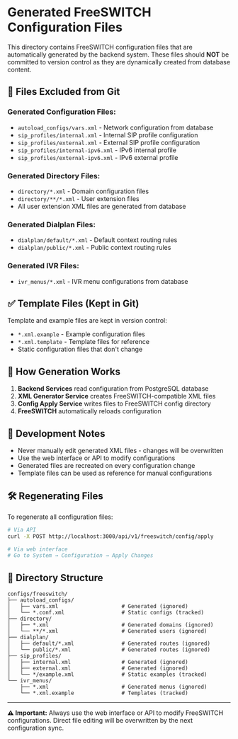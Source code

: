 # Generated FreeSWITCH Configuration Files

This directory contains FreeSWITCH configuration files that are automatically generated by the backend system. These files should **NOT** be committed to version control as they are dynamically created from database content.

## 🚫 **Files Excluded from Git**

### **Generated Configuration Files:**
- `autoload_configs/vars.xml` - Network configuration from database
- `sip_profiles/internal.xml` - Internal SIP profile configuration
- `sip_profiles/external.xml` - External SIP profile configuration  
- `sip_profiles/internal-ipv6.xml` - IPv6 internal profile
- `sip_profiles/external-ipv6.xml` - IPv6 external profile

### **Generated Directory Files:**
- `directory/*.xml` - Domain configuration files
- `directory/**/*.xml` - User extension files
- All user extension XML files are generated from database

### **Generated Dialplan Files:**
- `dialplan/default/*.xml` - Default context routing rules
- `dialplan/public/*.xml` - Public context routing rules

### **Generated IVR Files:**
- `ivr_menus/*.xml` - IVR menu configurations from database

## ✅ **Template Files (Kept in Git)**

Template and example files are kept in version control:
- `*.xml.example` - Example configuration files
- `*.xml.template` - Template files for reference
- Static configuration files that don't change

## 🔄 **How Generation Works**

1. **Backend Services** read configuration from PostgreSQL database
2. **XML Generator Service** creates FreeSWITCH-compatible XML files
3. **Config Apply Service** writes files to FreeSWITCH config directory
4. **FreeSWITCH** automatically reloads configuration

## 📝 **Development Notes**

- Never manually edit generated XML files - changes will be overwritten
- Use the web interface or API to modify configurations
- Generated files are recreated on every configuration change
- Template files can be used as reference for manual configurations

## 🛠️ **Regenerating Files**

To regenerate all configuration files:

```bash
# Via API
curl -X POST http://localhost:3000/api/v1/freeswitch/config/apply

# Via web interface
# Go to System → Configuration → Apply Changes
```

## 📁 **Directory Structure**

```
configs/freeswitch/
├── autoload_configs/
│   ├── vars.xml                    # Generated (ignored)
│   └── *.conf.xml                  # Static configs (tracked)
├── directory/
│   ├── *.xml                       # Generated domains (ignored)
│   └── **/*.xml                    # Generated users (ignored)
├── dialplan/
│   ├── default/*.xml               # Generated routes (ignored)
│   └── public/*.xml                # Generated routes (ignored)
├── sip_profiles/
│   ├── internal.xml                # Generated (ignored)
│   ├── external.xml                # Generated (ignored)
│   └── */example.xml               # Static examples (tracked)
└── ivr_menus/
    ├── *.xml                       # Generated menus (ignored)
    └── *.xml.example               # Templates (tracked)
```

---

**⚠️ Important:** Always use the web interface or API to modify FreeSWITCH configurations. Direct file editing will be overwritten by the next configuration sync.
